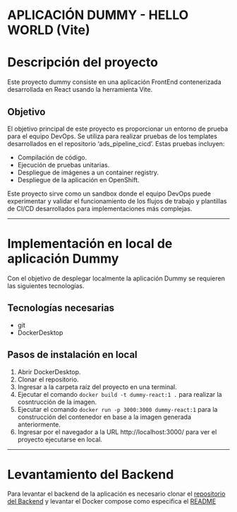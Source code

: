 # **APLICACIÓN DUMMY - HELLO WORLD (Vite)**

# Descripción del proyecto

Este proyecto dummy consiste en una aplicación FrontEnd contenerizada desarrollada en React usando la herramienta Vite.

## Objetivo

El objetivo principal de este proyecto es proporcionar un entorno de prueba para el equipo DevOps. Se utiliza para realizar pruebas de los templates desarrollados en el repositorio ‘ads_pipeline_cicd’. Estas pruebas incluyen:

- Compilación de código.
- Ejecución de pruebas unitarias.
- Despliegue de imágenes a un container registry.
- Despliegue de la aplicación en OpenShift.

Este proyecto sirve como un sandbox donde el equipo DevOps puede experimentar y validar el funcionamiento de los flujos de trabajo y plantillas de CI/CD desarrollados para implementaciones más complejas.

<!-- ---
## **Estructura del proyecto:**
Se maneja una estructura modular:

1. **/src**: Directorio que contiene los archivos .jsx y .css del desarrollo de la aplicación.
2. **/tests**: Directorio que contiene el/los archivos Python (.py) de las pruebas unitarias, **el nombramiento debe manejar el prefijo estándar de nombre de archivo ‘test_’.**
3. **azure-pipelines.yml:** Pipeline origen que emplearan y gestionarán los analistas de desarrollo para la creación de sus propios pipelines, de esta manera se agrega velocidad a los equipos de trabajo y se reduce la brecha de dependencia con el Team DevOps.
4. **Dockerfile:** Archivo requerido en todas las aplicaciones contenerizadas en donde se referencia la imagen a emplear y los comando requeridos para disponibilizar la aplicación.
5. **requirements.txt:** Archivo requerido por la aplicación Python para indicar las dependencias y librerias necesarias para su funcionamiento. -->

---

# Implementación en local de aplicación Dummy
Con el objetivo de desplegar localmente la aplicación Dummy se requieren las siguientes tecnologías.

## Tecnologías necesarias
- git
- DockerDesktop

## Pasos de instalación en local
1. Abrir DockerDesktop.
2. Clonar el repositorio.
3. Ingresar a la carpeta raíz del proyecto en una terminal.
4. Ejecutar el comando `docker build -t dummy-react:1 .` para realizar la cosntrucción de la imagen.
5. Ejecutar el comando `docker run -p 3000:3000 dummy-react:1` para la construcción del contenedor en base a la imagen generada anteriormente.
6. Ingresar por el navegador a la URL http://localhost:3000/ para ver el proyecto ejecutarse en local.

---

# Levantamiento del Backend
Para levantar el backend de la aplicación es necesario clonar el [repositorio del Backend](https://dev.azure.com/AlcaldiaMedellin/DevOps%20Dummy%20React/_git/dummy-node-backend) y levantar el Docker compose como especifica el [README](https://dev.azure.com/AlcaldiaMedellin/DevOps%20Dummy%20React/_git/dummy-node-backend?path=/README.md)
